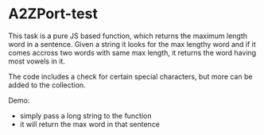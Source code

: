 # A2ZPort-test

This task is a pure JS based function, which returns the maximum length word in a sentence.
Given a string it looks for the max lengthy word and if it comes accross two words with same max length, it returns the word having most vowels in it.

The code includes a check for certain special characters, but more can be added to the collection.

Demo:

- simply pass a long string to the function
- it will return the max word in that sentence
